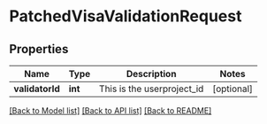 # PatchedVisaValidationRequest

## Properties
Name | Type | Description | Notes
------------ | ------------- | ------------- | -------------
**validatorId** | **int** | This is the userproject_id | [optional] 

[[Back to Model list]](../README.md#documentation-for-models) [[Back to API list]](../README.md#documentation-for-api-endpoints) [[Back to README]](../README.md)


